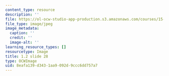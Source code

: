 ```yaml
---
content_type: resource
description: ''
file: https://ol-ocw-studio-app-production.s3.amazonaws.com/courses/15-s21-nuts-and-bolts-of-business-plans-january-iap-2014/8eafa139d3431aa9092d9ccc6dd757a7_1.2_slide_28.jpg
file_type: image/jpeg
image_metadata:
  caption: ''
  credit: ''
  image-alt: ''
learning_resource_types: []
resourcetype: Image
title: 1.2 slide 28
type: OCWImage
uid: 8eafa139-d343-1aa9-092d-9ccc6dd757a7
---
```

